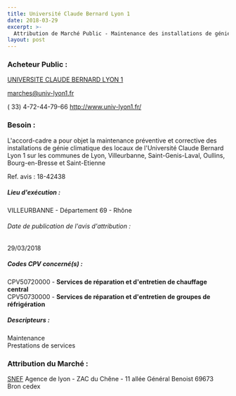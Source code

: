 ```yaml
---
title: Université Claude Bernard Lyon 1
date: 2018-03-29
excerpt: >-
  Attribution de Marché Public - Maintenance des installations de génie climatique sur les différents sites de l'Université Claude Bernard Lyon 1
layout: post
---
```


### Acheteur Public : 
<a href="/acheteur-132/siren-196917744"> UNIVERSITE CLAUDE BERNARD LYON 1</a><br/>



marches@univ-lyon1.fr

( 33) 4-72-44-79-66
http://www.univ-lyon1.fr/
### Besoin :

L'accord-cadre a pour objet la maintenance préventive et corrective des installations de génie climatique des locaux de l'Université Claude Bernard Lyon 1 sur les communes de Lyon, Villeurbanne, Saint-Genis-Laval, Oullins, Bourg-en-Bresse et Saint-Etienne

Ref. avis : 18-42438


##### Lieu d'exécution :

VILLEURBANNE - Département 69 - Rhône

###### Date de publication de l'avis d'attribution : 
29/03/2018

##### Codes CPV concerné(s) :
CPV50720000 - **Services de réparation et d'entretien de chauffage central** <br/>
CPV50730000 - **Services de réparation et d'entretien de groupes de réfrigération** <br/>

##### Descripteurs :
Maintenance <br/>
Prestations de services <br/>

### Attribution du Marché :
<a href="/entreprise-543/siren-056800659"> SNEF</a>    Agence de lyon - ZAC du Chêne - 11 allée Général Benoist 69673 Bron cedex <br/>
